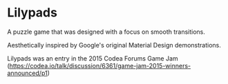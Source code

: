 # Lilypads

A puzzle game that was designed with a focus on smooth transitions.

Aesthetically inspired by Google's original Material Design demonstrations.

Lilypads was an entry in the 2015 Codea Forums Game Jam 
(https://codea.io/talk/discussion/6361/game-jam-2015-winners-announced/p1)